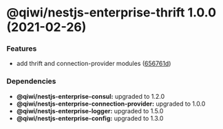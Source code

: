 # @qiwi/nestjs-enterprise-thrift 1.0.0 (2021-02-26)


### Features

* add thrift and connection-provider modules ([656761d](https://github.com/qiwi/nestjs-enterprise/commit/656761d137aa5d1d93ae364ce489e2061e23e8bf))





### Dependencies

* **@qiwi/nestjs-enterprise-consul:** upgraded to 1.2.0
* **@qiwi/nestjs-enterprise-connection-provider:** upgraded to 1.0.0
* **@qiwi/nestjs-enterprise-logger:** upgraded to 1.5.0
* **@qiwi/nestjs-enterprise-config:** upgraded to 1.3.0
